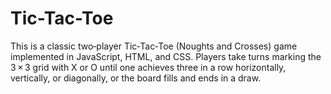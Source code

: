 # Tic-Tac-Toe
This is a classic two‑player Tic‑Tac‑Toe (Noughts and Crosses) game implemented in JavaScript, HTML, and CSS. Players take turns marking the 3 × 3 grid with X or O until one achieves three in a row horizontally, vertically, or diagonally, or the board fills and ends in a draw.
